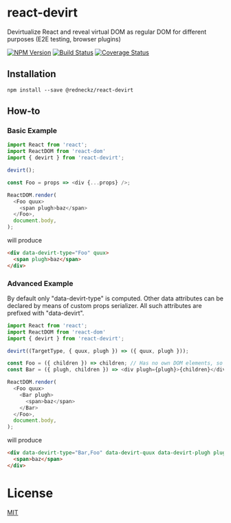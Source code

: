 # react-devirt

Devirtualize React and reveal virtual DOM as regular DOM for different purposes (E2E testing, browser plugins)

[![NPM Version][npm-image]][npm-url]
[![Build Status][travis-image]][travis-url]
[![Coverage Status][coveralls-image]][coveralls-url]

## Installation

```shell
npm install --save @redneckz/react-devirt
```

## How-to

### Basic Example

```javascript
import React from 'react';
import ReactDOM from 'react-dom'
import { devirt } from 'react-devirt';

devirt();

const Foo = props => <div {...props} />;

ReactDOM.render(
  <Foo quux>
    <span plugh>baz</span>
  </Foo>,
  document.body,
);
```

will produce

```html
<div data-devirt-type="Foo" quux>
  <span plugh>baz</span>
</div>
```

### Advanced Example

By default only "data-devirt-type" is computed.
Other data attributes can be declared by means of custom props serializer.
All such attributes are prefixed with "data-devirt".

```javascript
import React from 'react';
import ReactDOM from 'react-dom'
import { devirt } from 'react-devirt';

devirt((TargetType, { quux, plugh }) => ({ quux, plugh }));

const Foo = ({ children }) => children; // Has no own DOM elements, so invisible
const Bar = ({ plugh, children }) => <div plugh={plugh}>{children}</div>;

ReactDOM.render(
  <Foo quux>
    <Bar plugh>
      <span>baz</span>
    </Bar>
  </Foo>,
  document.body,
);
```

will produce

```html
<div data-devirt-type="Bar,Foo" data-devirt-quux data-devirt-plugh plugh>
  <span>baz</span>
</div>
```

# License

[MIT](http://vjpr.mit-license.org)

[npm-image]: https://badge.fury.io/js/%40redneckz%2Freact-devirt.svg
[npm-url]: https://www.npmjs.com/package/%40redneckz%2Freact-devirt
[travis-image]: https://travis-ci.org/redneckz/react-devirt.svg?branch=master
[travis-url]: https://travis-ci.org/redneckz/react-devirt
[coveralls-image]: https://coveralls.io/repos/github/redneckz/react-devirt/badge.svg?branch=master
[coveralls-url]: https://coveralls.io/github/redneckz/react-devirt?branch=master
